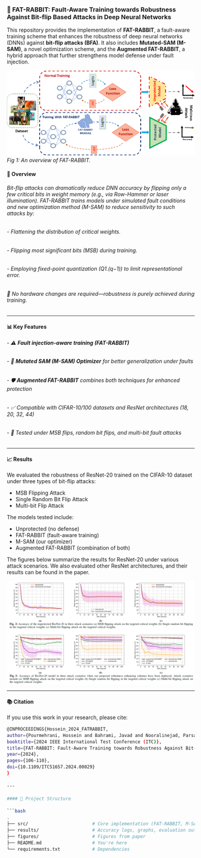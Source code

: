 ### 🐰 FAT-RABBIT: Fault-Aware Training towards Robustness Against Bit-flip Based Attacks in Deep Neural Networks

This repository provides the implementation of **FAT-RABBIT**, a fault-aware training scheme that enhances the robustness of deep neural networks (DNNs) against **bit-flip attacks (BFA)**. It also includes **Mutated-SAM (M-SAM)**, a novel optimization scheme, and the **Augmented FAT-RABBIT**, a hybrid approach that further strengthens model defense under fault injection.

![FAT-RABBIT Overview](Figures/Teaser_new.png)
*Fig 1: An overview of FAT-RABBIT.*

#### 🔬 Overview

###### Bit-flip attacks can dramatically reduce DNN accuracy by flipping only a few critical bits in weight memory (e.g., via Row-Hammer or laser illumination). FAT-RABBIT trains models under simulated fault conditions and new optimization method (M-SAM) to reduce sensitivity to such attacks by:

###### - Flattening the distribution of critical weights.
###### - Flipping most significant bits (MSB) during training.
###### - Employing fixed-point quantization (Q1.(q−1)) to limit representational error.

###### 📌 *No hardware changes are required—robustness is purely achieved during training.*

---

#### 📊 Key Features

###### - ⚠️ **Fault injection-aware training (FAT-RABBIT)**
###### - 🔁 **Mutated SAM (M-SAM) Optimizer** for better generalization under faults
###### - 🛡️ **Augmented FAT-RABBIT** combines both techniques for enhanced protection
###### - ✅ Compatible with CIFAR-10/100 datasets and ResNet architectures (18, 20, 32, 44)
###### - 🧪 Tested under MSB flips, random bit flips, and multi-bit fault attacks

---
#### 📈 Results

We evaluated the robustness of ResNet-20 trained on the CIFAR-10 dataset under three types of bit-flip attacks:
- MSB Flipping Attack
- Single Random Bit Flip Attack
- Multi-bit Flip Attack
  
The models tested include:
- Unprotected (no defense)
- FAT-RABBIT (fault-aware training)
- M-SAM (our optimizer)
- Augmented FAT-RABBIT (combination of both)
  
The figures below summarize the results for ResNet-20 under various attack scenarios. We also evaluated other ResNet architectures, and their results can be found in the paper.

![Results](Figures/Resnet20.png)

---
#### 📚 Citation

If you use this work in your research, please cite:

```bash
@INPROCEEDINGS{Hossein_2024_FATRABBIT,
author={Pourmehrani, Hossein and Bahrami, Javad and Nooralinejad, Parsa and Pirsiavash, Hamed and Karimi, Naghmeh},
booktitle={2024 IEEE International Test Conference (ITC)}, 
title={FAT-RABBIT: Fault-Aware Training towards Robustness Against Bit-flip Based Attacks in Deep Neural Networks}, 
year={2024},
pages={106-110},
doi={10.1109/ITC51657.2024.00029}
}

---

#### 📁 Project Structure

```bash
.
├── src/                        # Core implementation (FAT-RABBIT, M-SAM)
├── results/                    # Accuracy logs, graphs, evaluation outputs
├── figures/                    # Figures from paper
├── README.md                   # You're here
└── requirements.txt            # Dependencies
